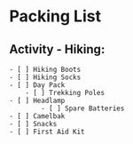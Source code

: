 # Packing List

  ## Activity - Hiking:
    - [ ] Hiking Boots
    - [ ] Hiking Socks
    - [ ] Day Pack
		- [ ] Trekking Poles
    - [ ] Headlamp
			- [ ] Spare Batteries
    - [ ] Camelbak
    - [ ] Snacks
    - [ ] First Aid Kit
